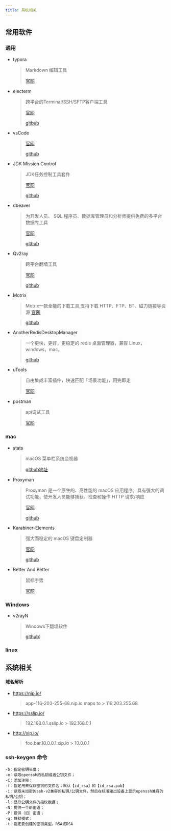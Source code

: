 ```yaml
---
title: 系统相关
---
```

## 常用软件

### 通用

- typora
  
  > Markdown 编辑工具
  >
  > [官网](https://www.typora.io/)

- electerm

  > 跨平台的Terminal/SSH/SFTP客户端工具
  >
  > [官网](https://electerm.github.io/electerm/)
  >
  > [gitbub](https://github.com/electerm/electerm)
  
- vsCode

  > [官网](https://code.visualstudio.com/)
  >
  > [github](https://github.com/microsoft/vscode)

- JDK Mission Control

  > JDK任务控制工具套件
  >
  > [官网](http://openjdk.java.net/projects/jmc/)
  >
  > [github](https://github.com/openjdk/jmc)

- dbeaver

  > 为开发人员、 SQL 程序员、数据库管理员和分析师提供免费的多平台数据库工具
  >
  > [官网](https://github.com/dbeaver/dbeaver)
  >
  > [github](https://github.com/dbeaver/dbeaver)

- Qv2ray

  > 跨平台翻墙工具
  >
  > [官网](https://github.com/Qv2ray/Qv2ray)
  >
  > [github](https://github.com/Qv2ray/Qv2ray)

- Motrix

  > Motrix一款全能的下载工具,支持下载 HTTP、FTP、BT、磁力链接等资源
[官网](https://motrix.app/)

  > [github](https://github.com/agalwood/Motrix)

- AnotherRedisDesktopManager

  > 一个更快，更好，更稳定的 redis 桌面管理器，兼容 Linux，windows，mac。
  >
  > [github](https://github.com/qishibo/AnotherRedisDesktopManager)

- uTools

  > 自由集成丰富插件，快速匹配「场景功能」，用完即走
  >
  > [官网](https://u.tools/)

- postman

  > api调试工具
  >
  > [官网](https://www.postman.com/downloads/)

### mac

- stats

  >  macOS 菜单栏系统监视器
  >
  > [github地址](https://github.com/exelban/stats)

- Proxyman

  > Proxyman 是一个原生的、高性能的 macOS 应用程序，具有强大的调试功能，使开发人员能够捕获、检查和操作 HTTP 请求/响应
  >
  > [官网](https://proxyman.io/)
  >
  > [github](https://github.com/ProxymanApp/Proxyman)

- Karabiner-Elements

  > 强大而稳定的 macOS 键盘定制器
  >
  > [官网](https://karabiner-elements.pqrs.org/)
  >
  > [github](https://github.com/pqrs-org/Karabiner-Elements)

- Better And Better

  > 鼠标手势
  >
  > [官网](https://www.better365.cn/bab2.html)

### Windows

- v2rayN

  > Windows下翻墙软件
  >
  > [github](https://github.com/2dust/v2rayN))

### linux



## 系统相关

#### 域名解析

* https://nip.io/

  > app-116-203-255-68.nip.io maps to > 116.203.255.68

* https://sslip.io/

  > 192.168.0.1.sslip.io	>    192.168.0.1

* http://xip.io/

  >  foo.bar.10.0.0.1.xip.io   >   10.0.0.1

### ssh-keygen 命令

```
-b：指定密钥长度；
-e：读取openssh的私钥或者公钥文件；
-C：添加注释；
-f：指定用来保存密钥的文件名；默认【id_rsa】和【id_rsa.pub】
-i：读取未加密的ssh-v2兼容的私钥/公钥文件，然后在标准输出设备上显示openssh兼容的私钥/公钥；
-l：显示公钥文件的指纹数据；
-N：提供一个新密语；
-P：提供（旧）密语；
-q：静默模式；
-t：指定要创建的密钥类型。RSA或DSA
```



